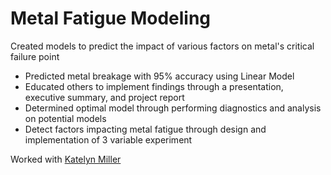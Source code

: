 # Metal Fatigue Modeling
Created models to predict the impact of various factors on metal's critical failure point

- Predicted metal breakage with 95% accuracy using Linear Model 
- Educated others to implement findings through a presentation, executive summary, and project report
- Determined optimal model through performing diagnostics and analysis on potential models
- Detect factors impacting metal fatigue through design and implementation of 3 variable experiment

Worked with [Katelyn Miller](https://www.linkedin.com/in/katelyn-m-miller/)
